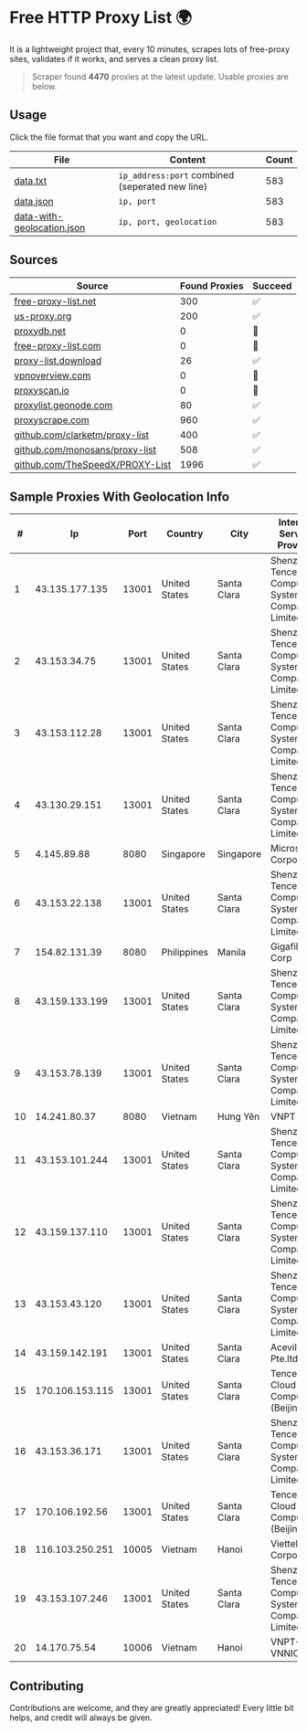 
# Free HTTP Proxy List 🌍

It is a lightweight project that, every 10 minutes, scrapes lots of free-proxy sites, validates if it works, and serves a clean proxy list.


> Scraper found **4470** proxies at the latest update. Usable proxies are below.

## Usage

Click the file format that you want and copy the URL.


|File|Content|Count|
|----|-------|-----|
|[data.txt](https://raw.githubusercontent.com/themiralay/Proxy-List-World/master/data.txt)|`ip_address:port` combined (seperated new line)|583|
|[data.json](https://raw.githubusercontent.com/themiralay/Proxy-List-World/master/data.json)|`ip, port`|583|
|[data-with-geolocation.json](https://raw.githubusercontent.com/themiralay/Proxy-List-World/master/data-with-geolocation.json)|`ip, port, geolocation`|583|

## Sources

|Source|Found Proxies|Succeed|
|------|-------------|-------|
|[free-proxy-list.net](https://free-proxy-list.net)|300|✅|
|[us-proxy.org](https://www.us-proxy.org)|200|✅|
|[proxydb.net](http://proxydb.net)|0|🚫|
|[free-proxy-list.com](https://free-proxy-list.com/?page=&port=&type%5B%5D=http&type%5B%5D=https&up_time=0&search=Search)|0|🚫|
|[proxy-list.download](https://www.proxy-list.download/HTTP)|26|✅|
|[vpnoverview.com](https://vpnoverview.com/privacy/anonymous-browsing/free-proxy-servers)|0|🚫|
|[proxyscan.io](https://www.proxyscan.io)|0|🚫|
|[proxylist.geonode.com](https://proxylist.geonode.com/api/proxy-list?limit=300&page=1&sort_by=lastChecked&sort_type=desc&protocols=http,https)|80|✅|
|[proxyscrape.com](https://api.proxyscrape.com/v2/?request=displayproxies&protocol=http&timeout=10000&country=all&ssl=all&anonymity=all)|960|✅|
|[github.com/clarketm/proxy-list](https://raw.githubusercontent.com/clarketm/proxy-list/master/proxy-list-raw.txt)|400|✅|
|[github.com/monosans/proxy-list](https://raw.githubusercontent.com/monosans/proxy-list/main/proxies/http.txt)|508|✅|
|[github.com/TheSpeedX/PROXY-List](https://raw.githubusercontent.com/TheSpeedX/PROXY-List/master/http.txt)|1996|✅|


## Sample Proxies With Geolocation Info

|#|Ip|Port|Country|City|Internet Service Provider|
|-|--|----|-------|----|-------------------------|
|1|43.135.177.135|13001|United States|Santa Clara|Shenzhen Tencent Computer Systems Company Limited|
|2|43.153.34.75|13001|United States|Santa Clara|Shenzhen Tencent Computer Systems Company Limited|
|3|43.153.112.28|13001|United States|Santa Clara|Shenzhen Tencent Computer Systems Company Limited|
|4|43.130.29.151|13001|United States|Santa Clara|Shenzhen Tencent Computer Systems Company Limited|
|5|4.145.89.88|8080|Singapore|Singapore|Microsoft Corporation|
|6|43.153.22.138|13001|United States|Santa Clara|Shenzhen Tencent Computer Systems Company Limited|
|7|154.82.131.39|8080|Philippines|Manila|Gigafiber Corp|
|8|43.159.133.199|13001|United States|Santa Clara|Shenzhen Tencent Computer Systems Company Limited|
|9|43.153.78.139|13001|United States|Santa Clara|Shenzhen Tencent Computer Systems Company Limited|
|10|14.241.80.37|8080|Vietnam|Hưng Yên|VNPT|
|11|43.153.101.244|13001|United States|Santa Clara|Shenzhen Tencent Computer Systems Company Limited|
|12|43.159.137.110|13001|United States|Santa Clara|Shenzhen Tencent Computer Systems Company Limited|
|13|43.153.43.120|13001|United States|Santa Clara|Shenzhen Tencent Computer Systems Company Limited|
|14|43.159.142.191|13001|United States|Santa Clara|Aceville Pte.ltd|
|15|170.106.153.115|13001|United States|Santa Clara|Tencent Cloud Computing (Beijing) Co|
|16|43.153.36.171|13001|United States|Santa Clara|Shenzhen Tencent Computer Systems Company Limited|
|17|170.106.192.56|13001|United States|Santa Clara|Tencent Cloud Computing (Beijing) Co|
|18|116.103.250.251|10005|Vietnam|Hanoi|Viettel Corporation|
|19|43.153.107.246|13001|United States|Santa Clara|Shenzhen Tencent Computer Systems Company Limited|
|20|14.170.75.54|10006|Vietnam|Hanoi|VNPT-VNNIC|



## Contributing

Contributions are welcome, and they are greatly appreciated! Every
little bit helps, and credit will always be given.

